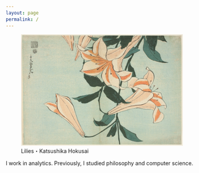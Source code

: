 ```yaml
---
layout: page
permalink: /
---
```


<figure>
  <img src="/assets/images/lillies.jpg" alt="Lilies by Katsushika Hokusai">
  <figcaption>Lilies・Katsushika Hokusai</figcaption>
</figure>

I work in analytics. Previously, I studied philosophy and computer science.